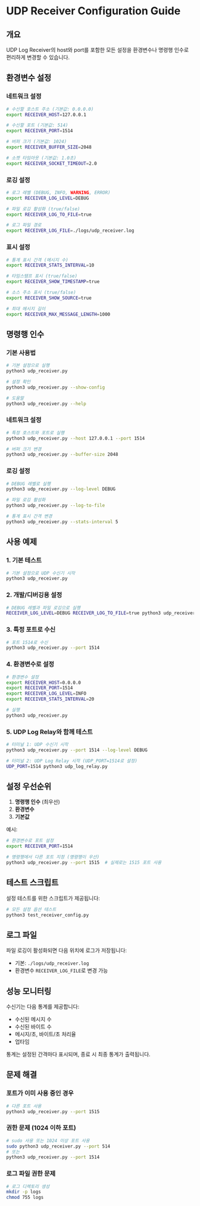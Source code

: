 # UDP Receiver Configuration Guide

## 개요
UDP Log Receiver의 host와 port를 포함한 모든 설정을 환경변수나 명령행 인수로 편리하게 변경할 수 있습니다.

## 환경변수 설정

### 네트워크 설정
```bash
# 수신할 호스트 주소 (기본값: 0.0.0.0)
export RECEIVER_HOST=127.0.0.1

# 수신할 포트 (기본값: 514)
export RECEIVER_PORT=1514

# 버퍼 크기 (기본값: 1024)
export RECEIVER_BUFFER_SIZE=2048

# 소켓 타임아웃 (기본값: 1.0초)
export RECEIVER_SOCKET_TIMEOUT=2.0
```

### 로깅 설정
```bash
# 로그 레벨 (DEBUG, INFO, WARNING, ERROR)
export RECEIVER_LOG_LEVEL=DEBUG

# 파일 로깅 활성화 (true/false)
export RECEIVER_LOG_TO_FILE=true

# 로그 파일 경로
export RECEIVER_LOG_FILE=./logs/udp_receiver.log
```

### 표시 설정
```bash
# 통계 표시 간격 (메시지 수)
export RECEIVER_STATS_INTERVAL=10

# 타임스탬프 표시 (true/false)
export RECEIVER_SHOW_TIMESTAMP=true

# 소스 주소 표시 (true/false)
export RECEIVER_SHOW_SOURCE=true

# 최대 메시지 길이
export RECEIVER_MAX_MESSAGE_LENGTH=1000
```

## 명령행 인수

### 기본 사용법
```bash
# 기본 설정으로 실행
python3 udp_receiver.py

# 설정 확인
python3 udp_receiver.py --show-config

# 도움말
python3 udp_receiver.py --help
```

### 네트워크 설정
```bash
# 특정 호스트와 포트로 실행
python3 udp_receiver.py --host 127.0.0.1 --port 1514

# 버퍼 크기 변경
python3 udp_receiver.py --buffer-size 2048
```

### 로깅 설정
```bash
# DEBUG 레벨로 실행
python3 udp_receiver.py --log-level DEBUG

# 파일 로깅 활성화
python3 udp_receiver.py --log-to-file

# 통계 표시 간격 변경
python3 udp_receiver.py --stats-interval 5
```

## 사용 예제

### 1. 기본 테스트
```bash
# 기본 설정으로 UDP 수신기 시작
python3 udp_receiver.py
```

### 2. 개발/디버깅용 설정
```bash
# DEBUG 레벨과 파일 로깅으로 실행
RECEIVER_LOG_LEVEL=DEBUG RECEIVER_LOG_TO_FILE=true python3 udp_receiver.py
```

### 3. 특정 포트로 수신
```bash
# 포트 1514로 수신
python3 udp_receiver.py --port 1514
```

### 4. 환경변수로 설정
```bash
# 환경변수 설정
export RECEIVER_HOST=0.0.0.0
export RECEIVER_PORT=1514
export RECEIVER_LOG_LEVEL=INFO
export RECEIVER_STATS_INTERVAL=20

# 실행
python3 udp_receiver.py
```

### 5. UDP Log Relay와 함께 테스트
```bash
# 터미널 1: UDP 수신기 시작
python3 udp_receiver.py --port 1514 --log-level DEBUG

# 터미널 2: UDP Log Relay 시작 (UDP_PORT=1514로 설정)
UDP_PORT=1514 python3 udp_log_relay.py
```

## 설정 우선순위

1. **명령행 인수** (최우선)
2. **환경변수**
3. **기본값**

예시:
```bash
# 환경변수로 포트 설정
export RECEIVER_PORT=1514

# 명령행에서 다른 포트 지정 (명령행이 우선)
python3 udp_receiver.py --port 1515  # 실제로는 1515 포트 사용
```

## 테스트 스크립트

설정 테스트를 위한 스크립트가 제공됩니다:

```bash
# 모든 설정 옵션 테스트
python3 test_receiver_config.py
```

## 로그 파일

파일 로깅이 활성화되면 다음 위치에 로그가 저장됩니다:
- 기본: `./logs/udp_receiver.log`
- 환경변수 `RECEIVER_LOG_FILE`로 변경 가능

## 성능 모니터링

수신기는 다음 통계를 제공합니다:
- 수신된 메시지 수
- 수신된 바이트 수
- 메시지/초, 바이트/초 처리율
- 업타임

통계는 설정된 간격마다 표시되며, 종료 시 최종 통계가 출력됩니다.

## 문제 해결

### 포트가 이미 사용 중인 경우
```bash
# 다른 포트 사용
python3 udp_receiver.py --port 1515
```

### 권한 문제 (1024 이하 포트)
```bash
# sudo 사용 또는 1024 이상 포트 사용
sudo python3 udp_receiver.py --port 514
# 또는
python3 udp_receiver.py --port 1514
```

### 로그 파일 권한 문제
```bash
# 로그 디렉토리 생성
mkdir -p logs
chmod 755 logs
```
